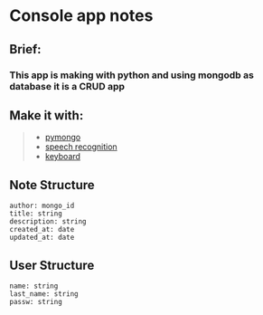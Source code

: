 # Console app notes

## Brief:
### This app is making with python and using mongodb as database it is a CRUD app

## Make it with:
>- [pymongo](https://pymongo.readthedocs.io/en/stable)
>- [speech recognition](https://pypi.org/project/SpeechRecognition)
>- [keyboard](https://pypi.org/project/keyboard/)

## Note Structure

    author: mongo_id
    title: string
    description: string
    created_at: date
    updated_at: date

## User Structure

    name: string
    last_name: string
    passw: string
